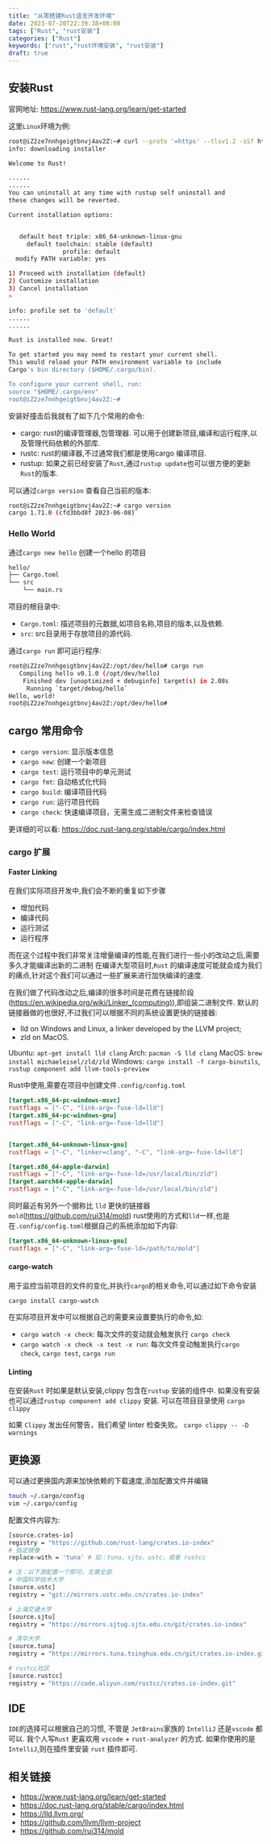 ```yaml
---
title: "从零搭建Rust语言开发环境"
date: 2023-07-20T22:39:38+08:00
tags: ["Rust", "rust安装"]
categories: ["Rust"]
keywords: ["rust","rust环境安装", "rust安装"]
draft: true
---
```


## 安装Rust

官网地址: <https://www.rust-lang.org/learn/get-started>

这里`Linux`环境为例:

```bash
root@iZ2ze7nnhgeigtbnvj4av2Z:~# curl --proto '=https' --tlsv1.2 -sSf https://sh.rustup.rs | sh
info: downloading installer

Welcome to Rust!

......
......
You can uninstall at any time with rustup self uninstall and
these changes will be reverted.

Current installation options:


   default host triple: x86_64-unknown-linux-gnu
     default toolchain: stable (default)
               profile: default
  modify PATH variable: yes

1) Proceed with installation (default)
2) Customize installation
3) Cancel installation
>

info: profile set to 'default'
......
......

Rust is installed now. Great!

To get started you may need to restart your current shell.
This would reload your PATH environment variable to include
Cargo's bin directory ($HOME/.cargo/bin).

To configure your current shell, run:
source "$HOME/.cargo/env"
root@iZ2ze7nnhgeigtbnvj4av2Z:~# 
```

安装好撞击后我就有了如下几个常用的命令:

- cargo: rust的编译管理器,包管理器. 可以用于创建新项目,编译和运行程序,以及管理代码依赖的外部库.
- rustc: rust的编译器,不过通常我们都是使用cargo 编译项目.
- rustup: 如果之前已经安装了`Rust`,通过`rustup update`也可以很方便的更新`Rust`的版本.

可以通过`cargo version` 查看自己当前的版本:

```bash
root@iZ2ze7nnhgeigtbnvj4av2Z:~# cargo version
cargo 1.71.0 (cfd3bbd8f 2023-06-08)`
```

### Hello World

通过`cargo new hello` 创建一个hello 的项目

```bash
hello/
├── Cargo.toml
└── src
    └── main.rs
```

项目的根目录中:

- `Cargo.toml`: 描述项目的元数据,如项目名称,项目的版本,以及依赖.
- `src`: src目录用于存放项目的源代码.

通过`cargo run` 即可运行程序:

```bash
root@iZ2ze7nnhgeigtbnvj4av2Z:/opt/dev/hello# cargo run
   Compiling hello v0.1.0 (/opt/dev/hello)
    Finished dev [unoptimized + debuginfo] target(s) in 2.08s
     Running `target/debug/hello`
Hello, world!
root@iZ2ze7nnhgeigtbnvj4av2Z:/opt/dev/hello# 
```

## cargo 常用命令

- `cargo version`: 显示版本信息
- `cargo new`: 创建一个新项目
- `cargo test`: 运行项目中的单元测试
- `cargo fmt`: 自动格式化代码
- `cargo build`: 编译项目代码
- `cargo run`: 运行项目代码
- `cargo check`: 快速编译项目，无需生成二进制文件来检查错误

更详细的可以看: <https://doc.rust-lang.org/stable/cargo/index.html>

### cargo 扩展

#### Faster Linking

在我们实际项目开发中,我们会不断的重复如下步骤

- 增加代码
- 编译代码
- 运行测试
- 运行程序

而在这个过程中我们非常关注增量编译的性能,在我们进行一些小的改动之后,需要多久才能编译出新的二进制
在编译大型项目时,`Rust` 的编译速度可能就会成为我们的痛点,针对这个我们可以通过一些扩展来进行加快编译的速度.

在我们做了代码改动之后,编译的很多时间是花费在链接阶段(<https://en.wikipedia.org/wiki/Linker_(computing)>),即组装二进制文件. 默认的链接器做的也很好,不过我们可以根据不同的系统设置更快的链接器:

- lld on Windows and Linux, a linker developed by the LLVM project;
- zld on MacOS.

Ubuntu: `apt-get install lld clang`
Arch: `pacman -S lld clang`
MacOS: `brew install michaeleisel/zld/zld`
Windows: `cargo install -f cargo-binutils`, `rustup component add llvm-tools-preview`

Rust中使用,需要在项目中创建文件`.config/config.toml`

```toml
[target.x86_64-pc-windows-msvc]
rustflags = ["-C", "link-arg=-fuse-ld=lld"]
[target.x86_64-pc-windows-gnu]
rustflags = ["-C", "link-arg=-fuse-ld=lld"]


[target.x86_64-unknown-linux-gnu]
rustflags = ["-C", "linker=clang", "-C", "link-arg=-fuse-ld=lld"]

[target.x86_64-apple-darwin]
rustflags = ["-C", "link-arg=-fuse-ld=/usr/local/bin/zld"]
[target.aarch64-apple-darwin]
rustflags = ["-C", "link-arg=-fuse-ld=/usr/local/bin/zld"]
```

同时最近有另外一个据称比 `lld` 更快的链接器 `mold`(<https://github.com/rui314/mold>)
rust使用的方式和`lld`一样,也是在`.config/config.toml`根据自己的系统添加如下内容:

```toml
[target.x86_64-unknown-linux-gnu]
rustflags = ["-C", "link-arg=-fuse-ld=/path/to/mold"]
```

#### cargo-watch

用于监控当前项目的文件的变化,并执行`cargo`的相关命令,可以通过如下命令安装

`cargo install cargo-watch`

在实际项目开发中可以根据自己的需要来设置要执行的命令,如:

- `cargo watch -x check`: 每次文件的变动就会触发执行 `cargo check`
- `cargo watch -x check -x test -x run`: 每次文件变动触发执行`cargo check`, `cargo test`, `cargo run`

#### Linting

在安装`Rust` 时如果是默认安装,clippy 包含在`rustup` 安装的组件中.
如果没有安装也可以通过`rustup component add clippy` 安装.
可以在项目目录使用
`cargo clippy`

如果 `Clippy` 发出任何警告，我们希望 linter 检查失败。
`cargo clippy -- -D warnings`

## 更换源

可以通过更换国内源来加快依赖的下载速度,添加配置文件并编辑

```bash
touch ~/.cargo/config
vim ~/.cargo/config
```

配置文件内容为:

```bash
[source.crates-io]
registry = "https://github.com/rust-lang/crates.io-index"
# 指定镜像
replace-with = 'tuna' # 如：tuna、sjtu、ustc，或者 rustcc

# 注：以下源配置一个即可，无需全部
# 中国科学技术大学
[source.ustc]
registry = "git://mirrors.ustc.edu.cn/crates.io-index"

# 上海交通大学
[source.sjtu]
registry = "https://mirrors.sjtug.sjtu.edu.cn/git/crates.io-index"

# 清华大学
[source.tuna]
registry = "https://mirrors.tuna.tsinghua.edu.cn/git/crates.io-index.git"

# rustcc社区
[source.rustcc]
registry = "https://code.aliyun.com/rustcc/crates.io-index.git"
```

## IDE

`IDE`的选择可以根据自己的习惯, 不管是 `JetBrains`家族的 `IntelliJ` 还是`vscode` 都可以.
我个人写`Rust` 更喜欢用 `vscode` + `rust-analyzer` 的方式.
如果你使用的是`IntelliJ`,则在插件里安装 `rust` 插件即可.

## 相关链接

- <https://www.rust-lang.org/learn/get-started>
- <https://doc.rust-lang.org/stable/cargo/index.html>
- <https://lld.llvm.org/>
- <https://github.com/llvm/llvm-project>
- <https://github.com/rui314/mold>
